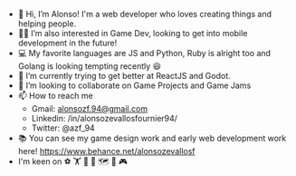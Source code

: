 - 🐳 Hi, I’m Alonso! I'm a web developer who loves creating things and helping people.
- 👨‍💻 I’m also interested in Game Dev, looking to get into mobile development in the future!
- 💻 My favorite languages are JS and Python, Ruby is alright too and Golang is looking tempting recently 😆
- 🌱 I’m currently trying to get better at ReactJS and Godot.
- 🦾 I’m looking to collaborate on Game Projects and Game Jams
- 📫 How to reach me
   - Gmail: alonsozf.94@gmail.com
   - Linkedin: /in/alonsozevallosfournier94/
   - Twitter: @azf_94
- 📚 You can see my game design work and early web development work here! https://www.behance.net/alonsozevallosf
- I'm keen on ⚽ 🏋️‍ 🎵 🍺 🗺️ 🌳 🎮

<!---
alonsozf94/alonsozf94 is a ✨ special ✨ repository because its `README.md` (this file) appears on your GitHub profile.
You can click the Preview link to take a look at your changes.
--->
